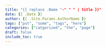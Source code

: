 ```yaml
---
title: "{{ replace .Name "-" " " | title }}"
date: {{ .Date }}
author: {{ .Site.Params.AuthorName }}
tags: ["put", "some", "tags", "here"]
categories: ["catgorized", "the", "page"]
draft: false
include_toc: true
---
```



